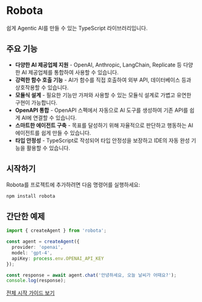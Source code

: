 # Robota

쉽게 Agentic AI를 만들 수 있는 TypeScript 라이브러리입니다.

## 주요 기능

- **다양한 AI 제공업체 지원** - OpenAI, Anthropic, LangChain, Replicate 등 다양한 AI 제공업체를 통합하여 사용할 수 있습니다.
- **강력한 함수 호출 기능** - AI가 함수를 직접 호출하여 외부 API, 데이터베이스 등과 상호작용할 수 있습니다.
- **모듈식 설계** - 필요한 기능만 가져와 사용할 수 있는 모듈식 설계로 가볍고 유연한 구현이 가능합니다.
- **OpenAPI 통합** - OpenAPI 스펙에서 자동으로 AI 도구를 생성하여 기존 API를 쉽게 AI에 연결할 수 있습니다.
- **스마트한 에이전트 구축** - 목표를 달성하기 위해 자율적으로 판단하고 행동하는 AI 에이전트를 쉽게 만들 수 있습니다.
- **타입 안정성** - TypeScript로 작성되어 타입 안정성을 보장하고 IDE의 자동 완성 기능을 활용할 수 있습니다.

## 시작하기

Robota를 프로젝트에 추가하려면 다음 명령어를 실행하세요:

```bash
npm install robota
```

## 간단한 예제

```typescript
import { createAgent } from 'robota';

const agent = createAgent({
  provider: 'openai',
  model: 'gpt-4',
  apiKey: process.env.OPENAI_API_KEY
});

const response = await agent.chat('안녕하세요, 오늘 날씨가 어때요?');
console.log(response);
```

[전체 시작 가이드 보기](/guide/getting-started) 